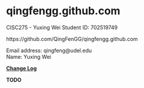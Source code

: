 # qingfengg.github.com
  CISC275 - Yuxing Wei
  Student ID: 702519749
<p>
  https://github.com/QingFenGG/qingfengg.github.com
</p>
<p>
  Email address: qingfeng@udel.edu<br>
  Name: Yuxing Wei
</p>

<p>
  <a href="http://qingfengg.github.com/changelog.html" > <strong>Change Log</strong> </a>
</p>

<p><strong>TODO</strong>
</p>
 

